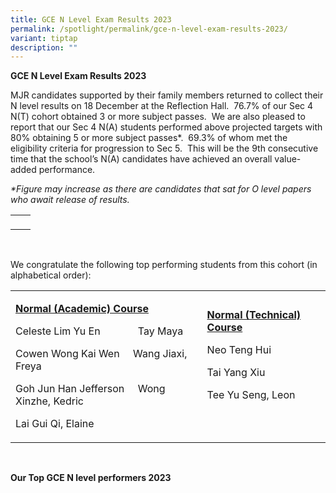 ```yaml
---
title: GCE N Level Exam Results 2023
permalink: /spotlight/permalink/gce-n-level-exam-results-2023/
variant: tiptap
description: ""
---
```

<p><strong>GCE N Level Exam Results 2023</strong></p><p>MJR candidates supported by their family members returned to collect their N level results on 18 December at the Reflection Hall.&nbsp; 76.7% of our Sec 4 N(T) cohort obtained 3 or more subject passes.&nbsp; We are also pleased to report that our Sec 4 N(A) students performed above projected targets with 80% obtaining 5 or more subject passes*.&nbsp; 69.3% of whom met the eligibility criteria for progression to Sec 5.&nbsp; This will be the 9th consecutive time that the school’s N(A) candidates have achieved an overall value-added performance.</p><p><em>*Figure may increase as there are candidates that sat for O level papers who await release of results.</em></p><table><tbody><tr><td rowspan="1" colspan="1"><p></p></td><td rowspan="1" colspan="1"><p></p></td></tr></tbody></table><p>&nbsp;</p><p>We congratulate the following top performing students from this cohort (in alphabetical order):</p><table><tbody><tr><td rowspan="1" colspan="1"><p><strong><u>Normal (Academic) Course</u></strong></p><p>Celeste Lim Yu En&nbsp;&nbsp;&nbsp;&nbsp;&nbsp;&nbsp;&nbsp;&nbsp;&nbsp;&nbsp;&nbsp;&nbsp;&nbsp; Tay Maya</p><p>Cowen Wong Kai Wen&nbsp;&nbsp;&nbsp;&nbsp; Wang Jiaxi, Freya</p><p>Goh Jun Han Jefferson&nbsp;&nbsp;&nbsp;&nbsp; Wong Xinzhe, Kedric</p><p>Lai Gui Qi, Elaine</p></td><td rowspan="1" colspan="1"><p><strong><u>Normal (Technical) Course</u></strong></p><p>Neo Teng Hui</p><p>Tai Yang Xiu</p><p>Tee Yu Seng, Leon</p><p>&nbsp;</p></td></tr></tbody></table><p>&nbsp;</p><p></p><p><strong>Our Top GCE N level performers 2023</strong></p>